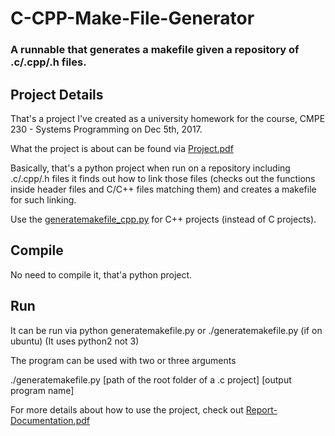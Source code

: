 # C-CPP-Make-File-Generator
### A runnable that generates a makefile given a repository of .c/.cpp/.h files.

## Project Details
That's a project I've created as a university homework for the course, CMPE 230 - Systems Programming on Dec 5th, 2017.

What the project is about can be found via [Project.pdf](https://github.com/corupta/C-CPP-Make-File-Generator/blob/master/Project.pdf)

Basically, that's a python project when run on a repository including .c/.cpp/.h files it finds out how to link those files (checks out the functions inside header files and C/C++ files matching them) and creates a makefile for such linking.

Use the [generatemakefile_cpp.py](https://github.com/corupta/C-CPP-Make-File-Generator/blob/master/generatemakefile_cpp.py) for C++ projects (instead of C projects).

## Compile
No need to compile it, that'a python project.

## Run
It can be run via python generatemakefile.py or ./generatemakefile.py (if on ubuntu)
(It uses python2 not 3)

The program can be used with two or three arguments

./generatemakefile.py [path of the root folder of a .c project] [output program name]

For more details about how to use the project, check out [Report-Documentation.pdf](https://github.com/corupta/C-CPP-Make-File-Generator/blob/master/Report-Documentation.pdf)
